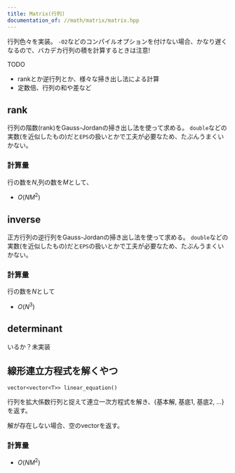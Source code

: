 ```yaml
---
title: Matrix(行列)
documentation_of: //math/matrix/matrix.hpp
---
```


行列色々を実装。
`-O2`などのコンパイルオプションを付けない場合、かなり遅くなるので、バカデカ行列の積を計算するときは注意!


TODO
- rankとか逆行列とか、様々な掃き出し法による計算
- 定数倍、行列の和や差など

## rank
行列の階数(rank)をGauss-Jordanの掃き出し法を使って求める。
`double`などの実数(を近似したもの)だと`EPS`の扱いとかで工夫が必要なため、たぶんうまくいかない。

### 計算量
行の数を$N$,列の数を$M$として、
- $O(NM^2)$

## inverse
正方行列の逆行列をGauss-Jordanの掃き出し法を使って求める。
`double`などの実数(を近似したもの)だと`EPS`の扱いとかで工夫が必要なため、たぶんうまくいかない。

### 計算量
行の数を$N$として
- $O(N^3)$

## determinant
いるか？未実装

## 線形連立方程式を解くやつ

```
vector<vector<T>> linear_equation()
```

行列を拡大係数行列と捉えて連立一次方程式を解き、{基本解, 基底1, 基底2, ...} を返す。

解が存在しない場合、空のvectorを返す。

### 計算量

- $O(NM^2)$